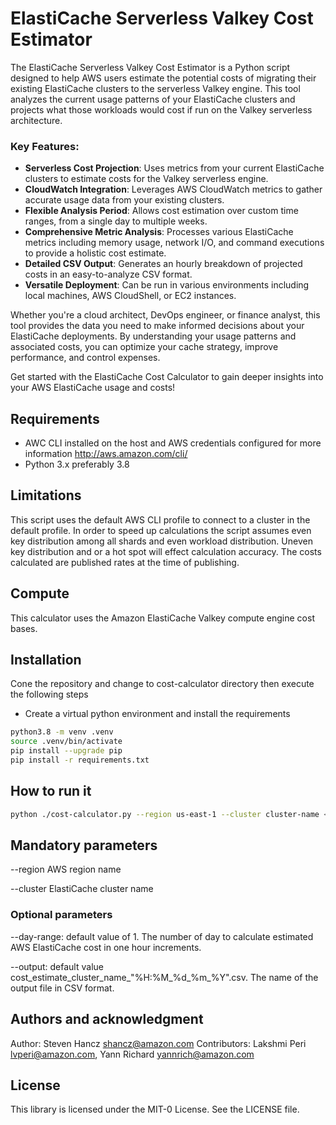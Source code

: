 # ElastiCache Serverless Valkey Cost Estimator

The ElastiCache Serverless Valkey Cost Estimator is a Python script designed to help AWS users estimate the potential costs of migrating their existing ElastiCache clusters to the serverless Valkey engine. This tool analyzes the current usage patterns of your ElastiCache clusters and projects what those workloads would cost if run on the Valkey serverless architecture.

### Key Features:

- **Serverless Cost Projection**: Uses metrics from your current ElastiCache clusters to estimate costs for the Valkey serverless engine.
- **CloudWatch Integration**: Leverages AWS CloudWatch metrics to gather accurate usage data from your existing clusters.
- **Flexible Analysis Period**: Allows cost estimation over custom time ranges, from a single day to multiple weeks.
- **Comprehensive Metric Analysis**: Processes various ElastiCache metrics including memory usage, network I/O, and command executions to provide a holistic cost estimate.
- **Detailed CSV Output**: Generates an hourly breakdown of projected costs in an easy-to-analyze CSV format.
- **Versatile Deployment**: Can be run in various environments including local machines, AWS CloudShell, or EC2 instances.

Whether you're a cloud architect, DevOps engineer, or finance analyst, this tool provides the data you need to make informed decisions about your ElastiCache deployments. By understanding your usage patterns and associated costs, you can optimize your cache strategy, improve performance, and control expenses.

Get started with the ElastiCache Cost Calculator to gain deeper insights into your AWS ElastiCache usage and costs!

## Requirements

* AWC CLI installed on the host and AWS credentials configured for more information  http://aws.amazon.com/cli/
* Python 3.x preferably 3.8

## Limitations

This script uses the default AWS CLI profile to connect to a cluster in the default profile.
In order to speed up calculations the script assumes even key distribution among all shards and even workload distribution. Uneven key distribution and or a hot spot will effect calculation accuracy. The costs calculated are published rates at the time of publishing.

## Compute

This calculator uses the Amazon ElastiCache Valkey compute engine cost bases.

## Installation

Cone the repository and change to cost-calculator directory then execute the following steps

* Create a virtual python environment and install the requirements

```bash
python3.8 -m venv .venv
source .venv/bin/activate
pip install --upgrade pip
pip install -r requirements.txt
```

## How to run it

```bash
python ./cost-calculator.py --region us-east-1 --cluster cluster-name <--day-range 1> <--output hourly_cost_estimate.csv>
```

## Mandatory parameters
--region AWS region name

--cluster ElastiCache cluster name

### Optional parameters 
--day-range: default value of 1. The number of day to calculate estimated AWS ElastiCache cost in one hour increments.

--output: default value cost_estimate_cluster_name_"%H:%M_%d_%m_%Y".csv. The name of the output file in CSV format.

## Authors and acknowledgment

Author: Steven Hancz shancz@amazon.com 
Contributors: Lakshmi Peri lvperi@amazon.com, Yann Richard yannrich@amazon.com

## License

This library is licensed under the MIT-0 License. See the LICENSE file.
